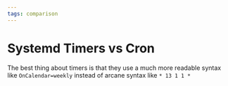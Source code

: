 ```yaml
---
tags: comparison
---
```


# Systemd Timers vs Cron
The best thing about timers is that they use a much more readable syntax like `OnCalendar=weekly` instead of arcane syntax like `* 13 1 1 *`
